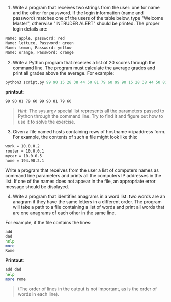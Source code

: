 1. Write a program that receives two strings from the user: one for name and the other for password. If the login information (name and password) matches one of the users of the table below, type "Welcome Master", otherwise "INTRUDER ALERT" should be printed. The proper login details are:

```bash
Name: apple, password: red
Name: lettuce, Password: green
Name: lemon, Password: yellow
Name: orange, Password: orange
```

2. Write a Python program that receives a list of 20 scores through the command line. The program must calculate the average grades and print all grades above the average. For example:
```py
python3 script.py 99 90 15 28 38 44 50 81 79 60 99 90 15 28 38 44 50 81 79 60
```
**printout**:
```bash
99 90 81 79 60 99 90 81 79 60
```
> *_Hint_*: The sys.argv special list represents all the parameters passed to Python through the command line. Try to find it and figure out how to use it to solve the exercise.

3. Given a file named hosts containing rows of hostname = ipaddress form. For example, the contents of such a file might look like this:
```bash
work = 10.0.0.2
router = 10.0.0.1
mycar = 10.0.0.5
home = 194.90.2.1
```
Write a program that receives from the user a list of computers names as command line parameters and prints all the computers IP addresses in the list. If one of the names does not appear in the file, an appropriate error message should be displayed.

4. Write a program that identifies anagrams in a word list: two words are an anagram if they have the same letters in a different order. The program will take a path to a file containing a list of words and print all words that are one anagrams of each other in the same line.

For example, if the file contains the lines:
```bash
add
dad
help
more
Rome
```
**Printout**:
```bash
add dad
help
more rome
```
> (The order of lines in the output is not important, as is the order of words in each line).